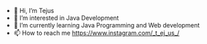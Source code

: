 - 👋 Hi, I’m Tejus
- 👀 I’m interested in Java Development
- 🌱 I’m currently learning Java Programming and Web development
- 📫 How to reach me https://www.instagram.com/_t_ej_us_/

<!---
07tejus/07tejus is a ✨ special ✨ repository because its `README.md` (this file) appears on your GitHub profile.
You can click the Preview link to take a look at your changes.
--->
